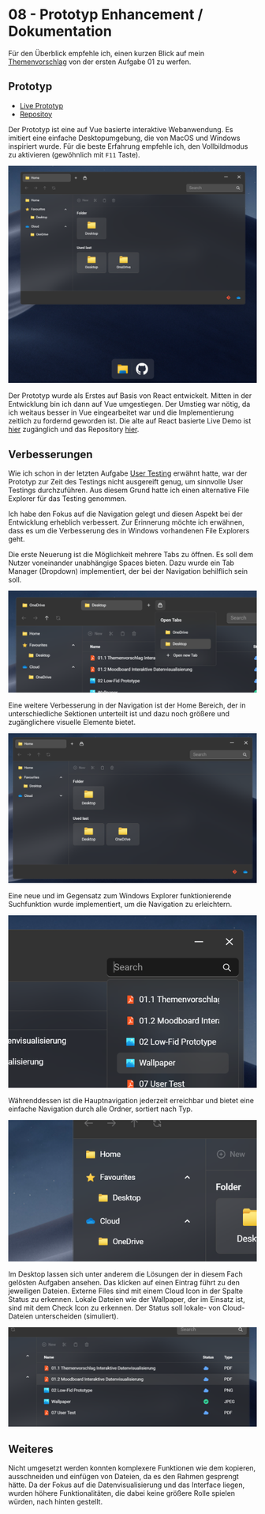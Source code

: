 # 08 - Prototyp Enhancement / Dokumentation

Für den Überblick empfehle ich, einen kurzen Blick auf mein [Themenvorschlag](https://github.com/oezkancodes/IFD/blob/main/Aufgaben/01-User_Experience_Design/Themenvorschlag.pdf) von der ersten Aufgabe 01 zu werfen.

## Prototyp

- [Live Prototyp](https://vue-file-explorer-ifd.netlify.app/)
- [Repositoy](https://github.com/oezkancodes/vue-file-explorer)

Der Prototyp ist eine auf Vue basierte interaktive Webanwendung. Es imitiert eine einfache Desktopumgebung, die von MacOS und Windows inspiriert wurde. Für die beste Erfahrung empfehle ich, den Vollbildmodus zu aktivieren (gewöhnlich mit `F11` Taste).

![Screenshot Prototyp](./prototype-screenshot.png)

Der Prototyp wurde als Erstes auf Basis von React entwickelt. Mitten in der Entwicklung bin ich dann auf Vue umgestiegen. Der Umstieg war nötig, da ich weitaus besser in Vue eingearbeitet war und die Implementierung zeitlich zu fordernd geworden ist. Die alte auf React basierte Live Demo ist [hier](https://react-file-explorer-ifd.netlify.app/) zugänglich und das Repository [hier](https://github.com/oezkancodes/react-file-explorer).

## Verbesserungen

Wie ich schon in der letzten Aufgabe [User Testing](/Aufgaben/07-User_Testing/User_Testing.pdf) erwähnt hatte, war der Prototyp zur Zeit des Testings nicht ausgereift genug, um sinnvolle User Testings durchzuführen. Aus diesem Grund hatte ich einen alternative File Explorer für das Testing genommen.

Ich habe den Fokus auf die Navigation gelegt und diesen Aspekt bei der Entwicklung erheblich verbessert. Zur Erinnerung möchte ich erwähnen, dass es um die Verbesserung des in Windows vorhandenen File Explorers geht.

Die erste Neuerung ist die Möglichkeit mehrere Tabs zu öffnen. Es soll dem Nutzer voneinander unabhängige Spaces bieten. Dazu wurde ein Tab Manager (Dropdown) implementiert, der bei der Navigation behilflich sein soll.

![Screenshot Prototyp](./tabs.png)

Eine weitere Verbesserung in der Navigation ist der Home Bereich, der in unterschiedliche Sektionen unterteilt ist und dazu noch größere und zugänglichere visuelle Elemente bietet.

![Screenshot Prototyp](./home.png)

Eine neue und im Gegensatz zum Windows Explorer funktionierende Suchfunktion wurde implementiert, um die Navigation zu erleichtern.

![Screenshot Prototyp](./search.png)

Währenddessen ist die Hauptnavigation jederzeit erreichbar und bietet eine einfache Navigation durch alle Ordner, sortiert nach Typ.

![Screenshot Prototyp](./nav.png)

Im Desktop lassen sich unter anderem die Lösungen der in diesem Fach gelösten Aufgaben ansehen. Das klicken auf einen Eintrag führt zu den jeweiligen Dateien. Externe Files sind mit einem Cloud Icon in der Spalte Status zu erkennen. Lokale Dateien wie der Wallpaper, der im Einsatz ist, sind mit dem Check Icon zu erkennen. Der Status soll lokale- von Cloud-Dateien unterscheiden (simuliert).

![Screenshot Prototyp](./desktop.png)

## Weiteres

Nicht umgesetzt werden konnten komplexere Funktionen wie dem kopieren, ausschneiden und einfügen von Dateien, da es den Rahmen gesprengt hätte. Da der Fokus auf die Datenvisualisierung und das Interface liegen, wurden höhere Funktionalitäten, die dabei keine größere Rolle spielen würden, nach hinten gestellt.

